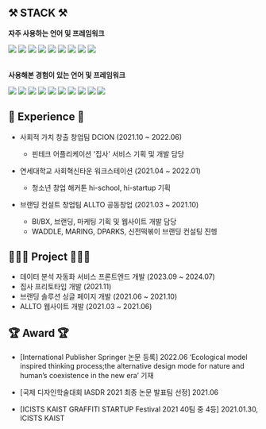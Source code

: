 
## ⚒️ STACK ⚒️
**자주 사용하는 언어 및 프레임워크**
<div>
<img src="https://img.shields.io/badge/React.js-61DAFB?style=flat-square&logo=react&logoColor=white"/>
<img src="https://img.shields.io/badge/Next%20js-000000?style=flat-square&logo=nextdotjs&logoColor=white"/>
<img src="https://img.shields.io/badge/Recoil-3578E5.svg?style=flat-square&logo=Recoil&logoColor=white"/>
<img src="https://img.shields.io/badge/styledcomponents-DB7093.svg?style=flat-square&logo=styled-components&logoColor=white"/>
<img src="https://img.shields.io/badge/React%20Query-FF4154.svg?style=flat-square&logo=React-Query&logoColor=white"/>
<img src="https://img.shields.io/badge/typescript-3178C6?style=flat-square&logo=typescript&logoColor=white"/>
<img src="https://img.shields.io/badge/javascript-F7DF1E?style=flat-square&logo=javascript&logoColor=black"/>
<img src="https://img.shields.io/badge/html5-E34F26?style=flat-square&logo=html5&logoColor=white"/>
<img src="https://img.shields.io/badge/css-1572B6?style=flat-square&logo=css3&logoColor=white"/>
</div>
<br/>

**사용해본 경험이 있는 언어 및 프레임워크**
<div>
<img src="https://img.shields.io/badge/nest.js-E0234E?style=flat-square&logo=nestjs&logoColor=white"/>
<img src="https://img.shields.io/badge/express.js-000000?style=flat-square&logo=express&logoColor=white"/>
<img src="https://img.shields.io/badge/redux-764ABC?style=flat-square&logo=redux&logoColor=white"/>
<img src="https://img.shields.io/badge/mongoDB-47A248?style=flat-square&logo=MongoDB&logoColor=white"/>
<img src="https://img.shields.io/badge/firebase-FFCA28?style=flat-square&logo=firebase&logoColor=black"/>
<img src="https://img.shields.io/badge/MySQL-4479A1?style=flat-square&logo=MySQL&logoColor=white">
<img src="https://img.shields.io/badge/C-00599C?style=flat-square&logo=c&logoColor=white"/>
<img src="https://img.shields.io/badge/C%2B%2B-00599C?style=flat-square&logo=c%2B%2B&logoColor=white"/>
<img src="https://img.shields.io/badge/java-007396?style=flat-square&logo=OpenJDK&logoColor=white">
<img src="https://img.shields.io/badge/Python-3776AB?style=flat-square&logo=Python&logoColor=white">
</div>

## 💪 Experience 💪

- 사회적 가치 창출 창업팀 DCION (2021.10 ~ 2022.06)
  - 핀테크 어플리케이션 '집사' 서비스 기획 및 개발 담당
  
- 연세대학교 사회혁신타운 워크스테이션 (2021.04 ~ 2022.01)
  - 청소년 창업 해커톤 hi-school, hi-startup 기획

- 브랜딩 컨설트 창업팀 ALLTO 공동창업 (2021.03 ~ 2021.10)
  - BI/BX, 브랜딩, 마케팅 기획 및 웹사이트 개발 담당
  - WADDLE, MARING, DPARKS, 신전떡볶이 브랜딩 컨설팅 진헹


## 👨🏻‍💻 Project 👨🏻‍💻

- 데이터 분석 자동화 서비스 프론트엔드 개발 (2023.09 ~ 2024.07)
- 집사 프리토타입 개발 (2021.11)
- 브랜딩 솔루션 싱글 페이지 개발 (2021.06 ~ 2021.10)
- ALLTO 웹사이트 개발 (2021.03 ~ 2021.06)


## 🏆 Award 🏆

- [International Publisher Springer 논문 등록] 2022.06
‘Ecological model inspired thinking process;the alternative design mode for nature and human’s
coexistence in the new era’ 기재

- [국제 디자인학술대회 IASDR 2021 최종 논문 발표팀 선정] 2021.06
  
- [ICISTS KAIST GRAFFITI STARTUP Festival 2021 40팀 중 4등] 2021.01.30, ICISTS KAIST 


